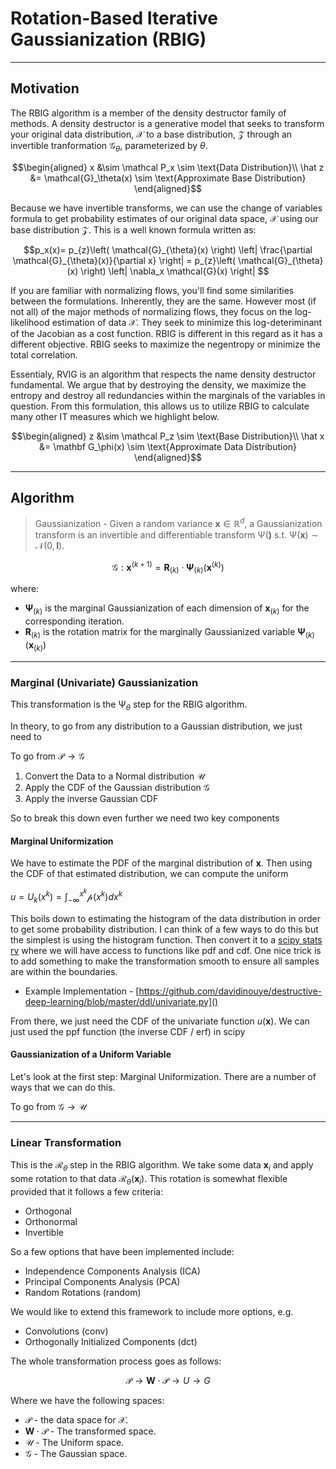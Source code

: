 # Rotation-Based Iterative Gaussianization (RBIG)


---

## Motivation

The RBIG algorithm is a member of the density destructor family of methods. A density destructor is a generative model that seeks to transform your original data distribution, $\mathcal{X}$ to a base distribution, $\mathcal{Z}$ through an invertible tranformation $\mathcal{G}_\theta$, parameterized by $\theta$.

$$\begin{aligned}
x &\sim \mathcal P_x \sim \text{Data Distribution}\\
\hat z &= \mathcal{G}_\theta(x) \sim \text{Approximate Base Distribution}
\end{aligned}$$

Because we have invertible transforms, we can use the change of variables formula to get probability estimates of our original data space, $\mathcal{X}$ using our base distribution $\mathcal{Z}$. This is a well known formula written as:

$$p_x(x)=
p_{z}\left( \mathcal{G}_{\theta}(x) \right)
\left| \frac{\partial \mathcal{G}_{\theta}(x)}{\partial x} \right| =
 p_{z}\left( \mathcal{G}_{\theta}(x) \right) \left| \nabla_x \mathcal{G}(x) \right|
$$

If you are familiar with normalizing flows, you'll find some similarities between the formulations. Inherently, they are the same. However most (if not all) of the major methods of normalizing flows, they focus on the log-likelihood estimation of data $\mathcal{X}$. They seek to minimize this log-deteriminant of the Jacobian as a cost function. RBIG is different in this regard as it has a different objective. RBIG seeks to maximize the negentropy or minimize the total correlation.

Essentialy, RVIG is an algorithm that respects the name density destructor fundamental. We argue that by destroying the density, we maximize the entropy and destroy all redundancies within the marginals of the variables in question. From this formulation, this allows us to utilize RBIG to calculate many other IT measures which we highlight below.


$$\begin{aligned}
z &\sim \mathcal P_z \sim \text{Base Distribution}\\
\hat x &= \mathbf G_\phi(x) \sim \text{Approximate Data Distribution}
\end{aligned}$$

---
## Algorithm

> Gaussianization - Given a random variance $\mathbf x \in \mathbb R^d$, a Gaussianization transform is an invertible and differentiable transform $\mathcal \Psi(\mathbf)$ s.t. $\mathcal \Psi( \mathbf x) \sim \mathcal N(0, \mathbf I)$.

$$\mathcal G:\mathbf x^{(k+1)}=\mathbf R_{(k)}\cdot \mathbf \Psi_{(k)}\left( \mathbf x^{(k)} \right)$$

where:
* $\mathbf \Psi_{(k)}$ is the marginal Gaussianization of each dimension of $\mathbf x_{(k)}$ for the corresponding iteration.
* $\mathbf R_{(k)}$ is the rotation matrix for the marginally Gaussianized variable $\mathbf \Psi_{(k)}\left( \mathbf x_{(k)} \right)$



---
### Marginal (Univariate) Gaussianization

This transformation is the $\mathcal \Psi_\theta$ step for the RBIG algorithm.

In theory, to go from any distribution to a Gaussian distribution, we just need to

To go from $\mathcal P \rightarrow \mathcal G$

1. Convert the Data to a Normal distribution $\mathcal U$
2. Apply the CDF of the Gaussian distribution $\mathcal G$
3. Apply the inverse Gaussian CDF


So to break this down even further we need two key components

#### Marginal Uniformization

We have to estimate the PDF of the marginal distribution of $\mathbf x$. Then using the CDF of that estimated distribution, we can compute the uniform

$u=U_k(x^k)=\int_{-\infty}^{x^k}\mathcal p(x^k)dx^k$

This boils down to estimating the histogram of the data distribution in order to get some probability distribution. I can think of a few ways to do this but the simplest is using the histogram function. Then convert it to a [scipy stats rv](https://docs.scipy.org/doc/scipy/reference/generated/scipy.stats.rv_histogram.html) where we will have access to functions like pdf and cdf. One nice trick is to add something to make the transformation smooth to ensure all samples are within the boundaries.

* Example Implementation - [https://github.com/davidinouye/destructive-deep-learning/blob/master/ddl/univariate.py]()

From there, we just need the CDF of the univariate function $u(\mathbf x)$. We can just used the ppf function (the inverse CDF / erf) in scipy

#### Gaussianization of a Uniform Variable

Let's look at the first step: Marginal Uniformization. There are a number of ways that we can do this.

To go from $\mathcal G \rightarrow \mathcal U$

---
### Linear Transformation

This is the $\mathcal R_\theta$ step in the RBIG algorithm. We take some data $\mathbf x_i$ and apply some rotation to that data $\mathcal R_\theta (\mathbf x_i)$. This rotation is somewhat flexible provided that it follows a few criteria:

* Orthogonal
* Orthonormal
* Invertible

So a few options that have been implemented include:

* Independence Components Analysis (ICA)
* Principal Components Analysis (PCA)
* Random Rotations (random)

We would like to extend this framework to include more options, e.g. 

* Convolutions (conv)
* Orthogonally Initialized Components (dct)


The whole transformation process goes as follows:

$$\mathcal P \rightarrow \mathbf W \cdot \mathcal P \rightarrow U \rightarrow G$$

Where we have the following spaces:

* $\mathcal P$ - the data space for $\mathcal X$.
* $\mathbf W \cdot \mathcal P$ - The transformed space.
* $\mathcal U$ - The Uniform space.
* $\mathcal G$ - The Gaussian space.


